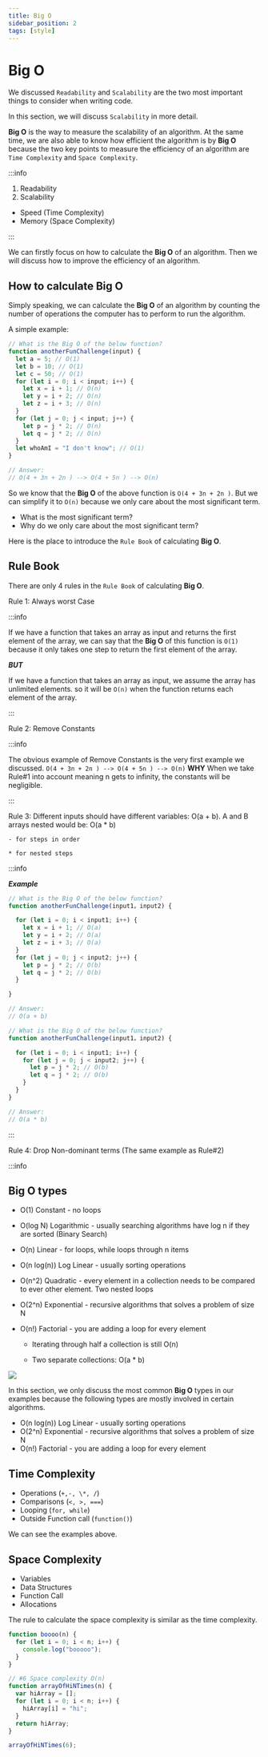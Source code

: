 ```yaml
---
title: Big O
sidebar_position: 2
tags: [style]
---
```


# Big O

We discussed `Readability` and `Scalability` are the two most important things to consider when writing code.

In this section, we will discuss `Scalability` in more detail.

**Big O** is the way to measure the scalability of an algorithm. At the same time, we are also able to know how efficient the algorithm is by **Big O** because the two key points to measure the efficiency of an algorithm are `Time Complexity` and `Space Complexity`.

:::info

1. Readability
2. Scalability

- Speed (Time Complexity)
- Memory (Space Complexity)

:::

We can firstly focus on how to calculate the **Big O** of an algorithm. Then we will discuss how to improve the efficiency of an algorithm.

## How to calculate Big O

Simply speaking, we can calculate the **Big O** of an algorithm by counting the number of operations the computer has to perform to run the algorithm.

A simple example:

```js
// What is the Big O of the below function?
function anotherFunChallenge(input) {
  let a = 5; // O(1)
  let b = 10; // O(1)
  let c = 50; // O(1)
  for (let i = 0; i < input; i++) {
    let x = i + 1; // O(n)
    let y = i + 2; // O(n)
    let z = i + 3; // O(n)
  }
  for (let j = 0; j < input; j++) {
    let p = j * 2; // O(n)
    let q = j * 2; // O(n)
  }
  let whoAmI = "I don't know"; // O(1)
}

// Answer:
// O(4 + 3n + 2n ) --> O(4 + 5n ) --> O(n)
```

So we know that the **Big O** of the above function is `O(4 + 3n + 2n )`. But we can simplify it to `O(n)` because we only care about the most significant term.

- What is the most significant term?
- Why do we only care about the most significant term?

Here is the place to introduce the `Rule Book` of calculating **Big O**.

## Rule Book

There are only 4 rules in the `Rule Book` of calculating **Big O**.

Rule 1: Always worst Case

:::info

If we have a function that takes an array as input and returns the first element of the array, we can say that the **Big O** of this function is `O(1)` because it only takes one step to return the first element of the array.

**_BUT_**

If we have a function that takes an array as input, we assume the array has unlimited elements. so it will be `O(n)` when the function returns each element of the array.

:::

Rule 2: Remove Constants

:::info

The obvious example of Remove Constants is the very first example we discussed.
`O(4 + 3n + 2n ) --> O(4 + 5n ) --> O(n)`
**WHY**
When we take Rule#1 into account meaning n gets to infinity, the constants will be negligible.

:::

Rule 3: Different inputs should have different variables: O(a + b). A and B arrays nested would be: O(a \* b)

    - for steps in order

    * for nested steps

:::info

**_Example_**

```js
// What is the Big O of the below function?
function anotherFunChallenge(input1，input2) {

  for (let i = 0; i < input1; i++) {
    let x = i + 1; // O(a)
    let y = i + 2; // O(a)
    let z = i + 3; // O(a)
  }
  for (let j = 0; j < input2; j++) {
    let p = j * 2; // O(b)
    let q = j * 2; // O(b)
  }

}

// Answer:
// O(a + b)
```

```js
// What is the Big O of the below function?
function anotherFunChallenge(input1，input2) {

  for (let i = 0; i < input1; i++) {
    for (let j = 0; j < input2; j++) {
      let p = j * 2; // O(b)
      let q = j * 2; // O(b)
    }
  }
}

// Answer:
// O(a * b)
```

:::

Rule 4: Drop Non-dominant terms (The same example as Rule#2)

:::info

## Big O types

- O(1) Constant - no loops

- O(log N) Logarithmic - usually searching algorithms have log n if they are sorted (Binary Search)

- O(n) Linear - for loops, while loops through n items

- O(n log(n)) Log Linear - usually sorting operations

- O(n^2) Quadratic - every element in a collection needs to be compared to ever other element. Two nested loops

- O(2^n) Exponential - recursive algorithms that solves a problem of size N

- O(n!) Factorial - you are adding a loop for every element

  - Iterating through half a collection is still O(n)

  - Two separate collections: O(a \* b)

![](https://miro.medium.com/v2/resize:fit:1400/format:webp/1*5VctXSES5PrSk-5lPb_CCg.jpeg)

In this section, we only discuss the most common **Big O** types in our examples because the following types are mostly involved in certain algorithms.

- O(n log(n)) Log Linear - usually sorting operations
- O(2^n) Exponential - recursive algorithms that solves a problem of size N
- O(n!) Factorial - you are adding a loop for every element

## Time Complexity

- Operations (`+,-, \*, /`)
- Comparisons (`<, >, ===`)
- Looping (`for, while`)
- Outside Function call (`function()`)

We can see the examples above.

## Space Complexity

- Variables
- Data Structures
- Function Call
- Allocations

The rule to calculate the space complexity is similar as the time complexity.

```js
function boooo(n) {
  for (let i = 0; i < n; i++) {
    console.log("booooo");
  }
}

// #6 Space complexity O(n)
function arrayOfHiNTimes(n) {
  var hiArray = [];
  for (let i = 0; i < n; i++) {
    hiArray[i] = "hi";
  }
  return hiArray;
}

arrayOfHiNTimes(6);
```
